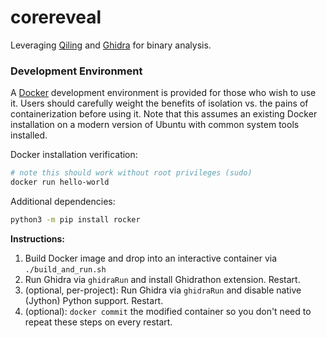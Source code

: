 # corereveal
Leveraging [Qiling](https://qiling.io/) and [Ghidra](https://ghidra-sre.org/) for binary analysis.

### Development Environment

A [Docker](https://www.docker.com/) development environment is provided for those who wish to use it. Users should carefully weight the benefits of isolation vs. the pains of containerization before using it. Note that this assumes an existing Docker installation on a modern version of Ubuntu with common system tools installed.

Docker installation verification:

```bash
# note this should work without root privileges (sudo)
docker run hello-world
```

Additional dependencies:

```bash
python3 -m pip install rocker
```

**Instructions:**
1. Build Docker image and drop into an interactive container via `./build_and_run.sh`
2. Run Ghidra via `ghidraRun` and install Ghidrathon extension. Restart.
3. (optional, per-project): Run Ghidra via `ghidraRun` and disable native (Jython) Python support. Restart.
4. (optional): `docker commit` the modified container so you don't need to repeat these steps on every restart.
